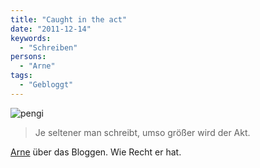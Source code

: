 ```yaml
---
title: "Caught in the act"
date: "2011-12-14"
keywords:
  - "Schreiben"
persons:
  - "Arne"
tags:
  - "Gebloggt"
---
```


![](/img/codecandies/pengi.jpg "pengi")

> Je seltener man schreibt, umso größer wird der Akt.

[Arne](http://www.arnalyse.de/) über das Bloggen. Wie Recht er hat.
